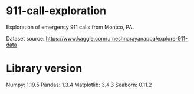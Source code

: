 # 911-call-exploration

Exploration of emergency 911 calls from Montco, PA.

Dataset source: https://www.kaggle.com/umeshnarayanappa/explore-911-data

# Library version

Numpy: 1.19.5
Pandas: 1.3.4
Matplotlib: 3.4.3
Seaborn: 0.11.2

